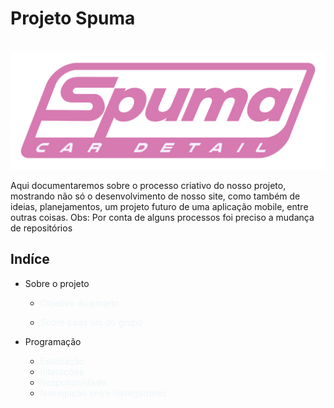# Projeto Spuma
<br>
<img src="./Assets/IMG/logo.png">

Aqui documentaremos sobre o processo criativo do nosso projeto, mostrando não só o desenvolvimento de nosso site, como também de ideias, 
planejamentos, um projeto futuro de uma aplicação mobile, entre outras coisas.
Obs: Por conta de alguns processos foi preciso a mudança de repositórios
<br>

## Indíce

- Sobre o projeto

    - <a href="#Objetivo-do-projeto" style="color:#edf6f9; text-decoration:none;">Objetivo do projeto</a>

    - <a href="#Sobre-cada-um" style="color:#edf6f9; text-decoration:none;">Sobre cada um do grupo</a>
- Programação
    - <a href="#estilizacao" style="color:#edf6f9; text-decoration:none;">Estilização</a>
    - <a href="#interacoes" style="color:#edf6f9; text-decoration:none ;">Interações</a>
    - <a href="#responsividade" style="color:#edf6f9; text-decoration:none;">Responsividade</a>
    - <a href="#navegacao-entre-navegadores" style="color:#edf6f9; text-decoration:none;">Navegação entre navegadores</a>
<br>
